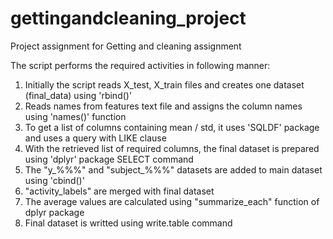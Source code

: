 # gettingandcleaning_project
Project assignment for Getting and cleaning assignment

The script performs the required activities in following manner:

1. Initially the script reads X_test, X_train files and creates one dataset (final_data) using 'rbind()' 
2. Reads names from features text file and assigns the column names using 'names()' function
3. To get a list of columns containing mean / std, it uses 'SQLDF' package and uses a query with LIKE clause
4. With the retrieved list of required columns, the final dataset is prepared using 'dplyr' package SELECT command
5. The "y_%%%" and "subject_%%%" datasets are added to main dataset using 'cbind()'   
6.  "activity_labels" are merged with final dataset 
7.  The average values are calculated using "summarize_each" function of dplyr package
8.  Final dataset is writted using write.table command 
